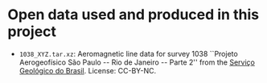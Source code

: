 # Open data used and produced in this project

* `1038_XYZ.tar.xz`: Aeromagnetic line data for survey 1038 ``Projeto Aerogeofísico São Paulo -- Rio de Janeiro -- Parte 2'' from the [Serviço Geológico do Brasil](https://geosgb.sgb.gov.br). License: CC-BY-NC.
